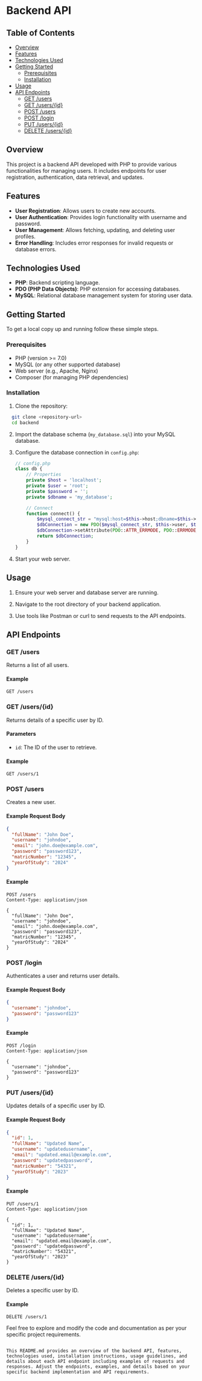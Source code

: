 
# Backend API

## Table of Contents
- [Overview](#overview)
- [Features](#features)
- [Technologies Used](#technologies-used)
- [Getting Started](#getting-started)
  - [Prerequisites](#prerequisites)
  - [Installation](#installation)
- [Usage](#usage)
- [API Endpoints](#api-endpoints)
  - [GET /users](#get-users)
  - [GET /users/{id}](#get-user-by-id)
  - [POST /users](#create-user)
  - [POST /login](#login)
  - [PUT /users/{id}](#update-user)
  - [DELETE /users/{id}](#delete-user)

## Overview
This project is a backend API developed with PHP to provide various functionalities for managing users. It includes endpoints for user registration, authentication, data retrieval, and updates.

## Features
- **User Registration**: Allows users to create new accounts.
- **User Authentication**: Provides login functionality with username and password.
- **User Management**: Allows fetching, updating, and deleting user profiles.
- **Error Handling**: Includes error responses for invalid requests or database errors.

## Technologies Used
- **PHP**: Backend scripting language.
- **PDO (PHP Data Objects)**: PHP extension for accessing databases.
- **MySQL**: Relational database management system for storing user data.

## Getting Started
To get a local copy up and running follow these simple steps.

### Prerequisites
- PHP (version >= 7.0)
- MySQL (or any other supported database)
- Web server (e.g., Apache, Nginx)
- Composer (for managing PHP dependencies)

### Installation
1. Clone the repository:
 ```bash
   git clone <repository-url>
   cd backend
```


2. Import the database schema (`my_database.sql`) into your MySQL database.

3. Configure the database connection in `config.php`:
   ```php
   // config.php
   class db {
       // Properties
       private $host = 'localhost';
       private $user = 'root';
       private $password = '';
       private $dbname = 'my_database';

       // Connect
       function connect() {
           $mysql_connect_str = "mysql:host=$this->host;dbname=$this->dbname";
           $dbConnection = new PDO($mysql_connect_str, $this->user, $this->password);
           $dbConnection->setAttribute(PDO::ATTR_ERRMODE, PDO::ERRMODE_EXCEPTION);
           return $dbConnection;
       }
   }
   ```

4. Start your web server.

## Usage
1. Ensure your web server and database server are running.

2. Navigate to the root directory of your backend application.

3. Use tools like Postman or curl to send requests to the API endpoints.

## API Endpoints

### GET /users
Returns a list of all users.

#### Example
```http
GET /users
```

### GET /users/{id}
Returns details of a specific user by ID.

#### Parameters
- `id`: The ID of the user to retrieve.

#### Example
```http
GET /users/1
```

### POST /users
Creates a new user.

#### Example Request Body
```json
{
  "fullName": "John Doe",
  "username": "johndoe",
  "email": "john.doe@example.com",
  "password": "password123",
  "matricNumber": "12345",
  "yearOfStudy": "2024"
}
```

#### Example
```http
POST /users
Content-Type: application/json

{
  "fullName": "John Doe",
  "username": "johndoe",
  "email": "john.doe@example.com",
  "password": "password123",
  "matricNumber": "12345",
  "yearOfStudy": "2024"
}
```

### POST /login
Authenticates a user and returns user details.

#### Example Request Body
```json
{
  "username": "johndoe",
  "password": "password123"
}
```

#### Example
```http
POST /login
Content-Type: application/json

{
  "username": "johndoe",
  "password": "password123"
}
```

### PUT /users/{id}
Updates details of a specific user by ID.

#### Example Request Body
```json
{
  "id": 1,
  "fullName": "Updated Name",
  "username": "updatedusername",
  "email": "updated.email@example.com",
  "password": "updatedpassword",
  "matricNumber": "54321",
  "yearOfStudy": "2023"
}
```

#### Example
```http
PUT /users/1
Content-Type: application/json

{
  "id": 1,
  "fullName": "Updated Name",
  "username": "updatedusername",
  "email": "updated.email@example.com",
  "password": "updatedpassword",
  "matricNumber": "54321",
  "yearOfStudy": "2023"
}
```

### DELETE /users/{id}
Deletes a specific user by ID.

#### Example
```http
DELETE /users/1
```

Feel free to explore and modify the code and documentation as per your specific project requirements.
```

This README.md provides an overview of the backend API, features, technologies used, installation instructions, usage guidelines, and details about each API endpoint including examples of requests and responses. Adjust the endpoints, examples, and details based on your specific backend implementation and API requirements.